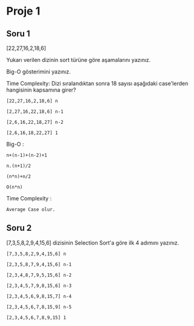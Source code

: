 # Proje 1

## Soru 1

[22,27,16,2,18,6]

Yukarı verilen dizinin sort türüne göre aşamalarını yazınız.

Big-O gösterimini yazınız.

Time Complexity: Dizi sıralandıktan sonra 18 sayısı aşağıdaki case'lerden hangisinin kapsamına girer?

```
[22,27,16,2,18,6] n

[2,27,16,22,18,6] n-1

[2,6,16,22,18,27] n-2

[2,6,16,18,22,27] 1
```

Big-O :

```
n+(n-1)+(n-2)+1

n.(n+1)/2

(n*n)+n/2

O(n*n)
```

Time Complexity :

```
Average Case olur.
```

## Soru 2

[7,3,5,8,2,9,4,15,6] dizisinin Selection Sort'a göre ilk 4 adımını yazınız.

```
[7,3,5,8,2,9,4,15,6] n

[2,3,5,8,7,9,4,15,6] n-1

[2,3,4,8,7,9,5,15,6] n-2

[2,3,4,5,7,9,8,15,6] n-3

[2,3,4,5,6,9,8,15,7] n-4

[2,3,4,5,6,7,8,15,9] n-5

[2,3,4,5,6,7,8,9,15] 1

```
